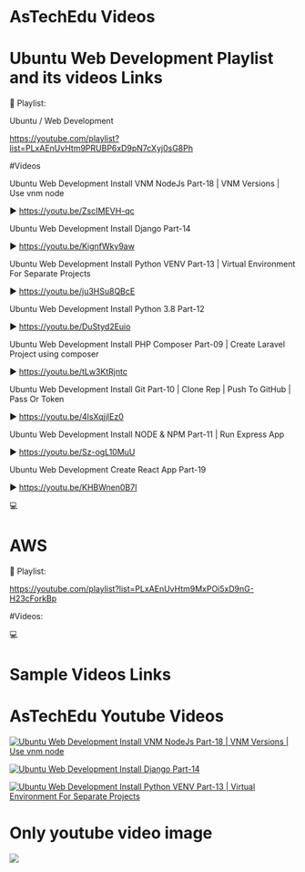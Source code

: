 # AsTechEdu Videos




# Ubuntu Web Development Playlist and its videos Links



:notebook: Playlist: 

Ubuntu / Web Development

https://youtube.com/playlist?list=PLxAEnUvHtm9PRUBP6xD9pN7cXyj0sG8Ph


#Videos

Ubuntu Web Development Install VNM NodeJs Part-18 | VNM Versions | Use vnm node

:arrow_forward: https://youtu.be/ZscIMEVH-qc

Ubuntu Web Development Install Django Part-14

:arrow_forward: https://youtu.be/KignfWky9aw

Ubuntu Web Development Install Python VENV Part-13 | Virtual Environment For Separate Projects

:arrow_forward: https://youtu.be/ju3HSu8QBcE

Ubuntu Web Development Install Python 3.8 Part-12

:arrow_forward: https://youtu.be/DuStyd2Euio

Ubuntu Web Development Install PHP Composer Part-09 | Create Laravel Project using composer

:arrow_forward: https://youtu.be/tLw3KtRjntc

Ubuntu Web Development Install Git Part-10 | Clone Rep | Push To GitHub | Pass Or Token

:arrow_forward: https://youtu.be/4lsXqjjIEz0

Ubuntu Web Development Install NODE & NPM Part-11 |  Run Express App

:arrow_forward: https://youtu.be/Sz-ogL10MuU

Ubuntu  Web Development Create React App Part-19

:arrow_forward: https://youtu.be/KHBWnen0B7I



:computer:


# AWS
:notebook: Playlist:

https://youtube.com/playlist?list=PLxAEnUvHtm9MxPOi5xD9nG-H23cForkBp


#Videos:





:computer:








# Sample Videos Links


# AsTechEdu Youtube Videos

[![Ubuntu Web Development Install VNM NodeJs Part-18 | VNM Versions | Use vnm node](https://img.youtube.com/vi/ZscIMEVH-qc/0.jpg)](https://www.youtube.com/watch?v=ZscIMEVH-qc)
 
 
[![Ubuntu Web Development Install Django Part-14](https://img.youtube.com/vi/KignfWky9aw/0.jpg)](https://www.youtube.com/watch?v=KignfWky9aw)


[![Ubuntu Web Development Install Python VENV Part-13 | Virtual Environment For Separate Projects](https://img.youtube.com/vi/ju3HSu8QBcE/0.jpg)](https://www.youtube.com/watch?v=ju3HSu8QBcE)


# Only youtube video image
[![](https://img.youtube.com/vi/ZscIMEVH-qc/0.jpg)](#)
 



